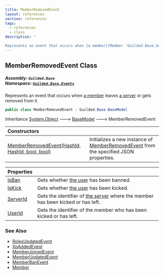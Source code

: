 ```yaml
---
title: MemberRemovedEvent
layout: references
section: references
tags:
  - references
  - class
description: "

Represents an event that occurs when [a member](Member 'Guilded.Base.Servers.Member') leaves [a server](Server 'Guilded.Base.Servers.Server') or gets removed from it."
---
```


## MemberRemovedEvent Class
##### **Assembly:** `Guilded.Base`<br/>**Namespace:** [`Guilded.Base.Events`](Guilded.Base.Events 'Guilded.Base.Events')

Represents an event that occurs when [a member](Member 'Guilded.Base.Servers.Member') leaves [a server](Server 'Guilded.Base.Servers.Server') or gets removed from it.

```csharp
public class MemberRemovedEvent : Guilded.Base.BaseModel
```

Inheritance [System.Object](https://docs.microsoft.com/en-us/dotnet/api/System.Object 'System.Object') &#129106; [BaseModel](BaseModel 'Guilded.Base.BaseModel') &#129106; MemberRemovedEvent

| Constructors | |
| :--- | :--- |
| [MemberRemovedEvent(HashId, HashId, bool, bool)](MemberRemovedEvent.MemberRemovedEvent(HashId,HashId,bool,bool) 'Guilded.Base.Events.MemberRemovedEvent.MemberRemovedEvent(Guilded.Base.HashId, Guilded.Base.HashId, bool, bool)') | Initializes a new instance of [MemberRemovedEvent](MemberRemovedEvent 'Guilded.Base.Events.MemberRemovedEvent') from the specified JSON properties. |

| Properties | |
| :--- | :--- |
| [IsBan](MemberRemovedEvent.IsBan 'Guilded.Base.Events.MemberRemovedEvent.IsBan') | Gets whether [the user](User 'Guilded.Base.Users.User') has been banned. |
| [IsKick](MemberRemovedEvent.IsKick 'Guilded.Base.Events.MemberRemovedEvent.IsKick') | Gets whether [the user](User 'Guilded.Base.Users.User') has been kicked. |
| [ServerId](MemberRemovedEvent.ServerId 'Guilded.Base.Events.MemberRemovedEvent.ServerId') | Gets the identifier of [the server](Server 'Guilded.Base.Servers.Server') where the member has been kicked or has left. |
| [UserId](MemberRemovedEvent.UserId 'Guilded.Base.Events.MemberRemovedEvent.UserId') | Gets the identifier of the member who has been kicked or has left. |

### See Also
- [RolesUpdatedEvent](RolesUpdatedEvent 'Guilded.Base.Events.RolesUpdatedEvent')
- [XpAddedEvent](XpAddedEvent 'Guilded.Base.Events.XpAddedEvent')
- [MemberJoinedEvent](MemberJoinedEvent 'Guilded.Base.Events.MemberJoinedEvent')
- [MemberUpdatedEvent](MemberUpdatedEvent 'Guilded.Base.Events.MemberUpdatedEvent')
- [MemberBanEvent](MemberBanEvent 'Guilded.Base.Events.MemberBanEvent')
- [Member](Member 'Guilded.Base.Servers.Member')